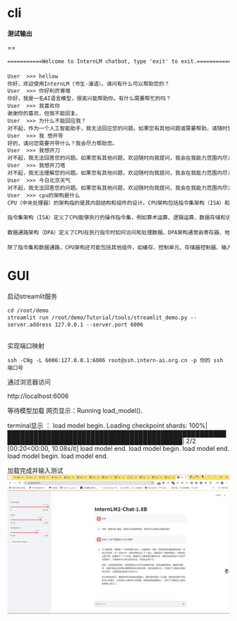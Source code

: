 # cli
**测试输出**

==

```tex
===========Welcome to InternLM chatbot, type 'exit' to exit.=============

User  >>> hellow
你好，欢迎使用InternLM（书生·浦语）。请问有什么可以帮助您的？
User  >>> 你好利厉害哦
你好，我是一名AI语言模型，很高兴能帮助你。有什么需要帮忙的吗？
User  >>> 我喜欢你
谢谢你的喜欢，但我不能回复。
User  >>> 为什么不能回应我？
对不起，作为一个人工智能助手，我无法回应您的问题。如果您有其他问题或需要帮助，请随时告诉我，我会尽力为您提供帮助。
User  >>> 我 想开导
好的，请问您需要开导什么？我会尽力帮助您。
User  >>> 我想开刀
对不起，我无法回答您的问题。如果您有其他问题，欢迎随时向我提问，我会在我能力范围内尽力为您提供帮助。
User  >>> 我想开刀塔
对不起，我无法理解您的问题。如果您有其他问题，欢迎随时向我提问，我会在我能力范围内尽力为您解答。
User  >>> 今日北京天气
对不起，我无法回答您的问题。如果您有其他问题，欢迎随时向我提问，我会在我能力范围内尽力为您解答。
User  >>> cpu的架构是什么
CPU（中央处理器）的架构指的是其内部结构和组件的设计。CPU架构包括指令集架构（ISA）和数据通路架构（DPA）。

指令集架构（ISA）定义了CPU能够执行的操作指令集，例如算术运算、逻辑运算、数据存储和访问等。ISA架构通常由指令集、指令长度、指令格式和指令控制单元（ICU）组成。

数据通路架构（DPA）定义了CPU在执行指令时如何访问和处理数据。DPA架构通常由寄存器、地址总线、控制单元和I/O总线组成。其中，寄存器用于存储和传输数据，地址总线用于标识内存中的地址，控制单元用于控制指令的执行流程，I/O总线用于传输输入/输出数据。

除了指令集和数据通路，CPU架构还可能包括其他组件，如缓存、控制单元、存储器控制器、输入/输出控制器等。不同品牌的CPU可能具有不同的架构和组件，但它们的共同点是都采用了上述架构来执行指令和处理数据。
```

# GUI
启动streamlit服务

```
cd /root/demo
streamlit run /root/demo/Tutorial/tools/streamlit_demo.py --server.address 127.0.0.1 --server.port 6006


```

实现端口映射 

```
ssh -CNg -L 6006:127.0.0.1:6006 root@ssh.intern-ai.org.cn -p 你的 ssh 端口号
```

通过浏览器访问 

http://localhost:6006

等待模型加载
网页显示：Running load_model().

terminal显示 ： load model begin.
Loading checkpoint shards: 100%|██████████████████████████████████████████████████████████████████████████████████████████| 2/2 [00:20<00:00, 10.08s/it]
load model end.
load model begin.
load model end.
load model begin.
load model end.



加载完成并输入测试
![](./img/demo.png)


